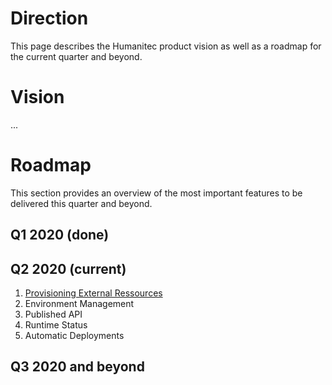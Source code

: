 # Direction

This page describes the Humanitec product vision as well as a roadmap for the current quarter and beyond.

# Vision

...

# Roadmap

This section provides an overview of the most important features to be delivered this quarter and beyond.

## Q1 2020 (done)

## Q2 2020 (current)

1. [Provisioning External Ressources](https://github.com/Humanitec/direction/issues/1)
2. Environment Management
3. Published API
4. Runtime Status
5. Automatic Deployments

## Q3 2020 and beyond